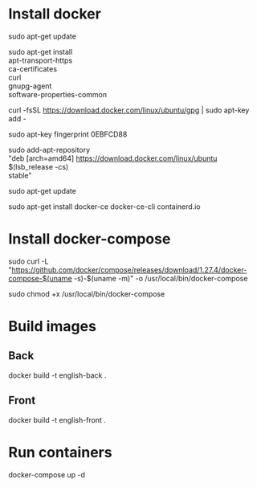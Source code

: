 # Install docker

sudo apt-get update

sudo apt-get install \
 apt-transport-https \
 ca-certificates \
 curl \
 gnupg-agent \
 software-properties-common

curl -fsSL https://download.docker.com/linux/ubuntu/gpg | sudo apt-key add -

sudo apt-key fingerprint 0EBFCD88

sudo add-apt-repository \
 "deb [arch=amd64] https://download.docker.com/linux/ubuntu \
 $(lsb_release -cs) \
 stable"

sudo apt-get update

sudo apt-get install docker-ce docker-ce-cli containerd.io

# Install docker-compose

sudo curl -L "https://github.com/docker/compose/releases/download/1.27.4/docker-compose-$(uname -s)-$(uname -m)" -o /usr/local/bin/docker-compose

sudo chmod +x /usr/local/bin/docker-compose

# Build images

## Back

docker build -t english-back .

## Front

docker build -t english-front .

# Run containers

docker-compose up -d
